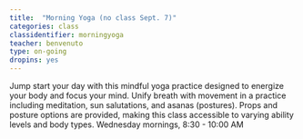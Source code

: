 ```yaml
---
title:  "Morning Yoga (no class Sept. 7)"
categories: class
classidentifier: morningyoga
teacher: benvenuto
type: on-going
dropins: yes
---
```

Jump start your day with this mindful yoga practice designed to energize your body and focus your mind.  Unify breath with movement in a practice including meditation, sun salutations, and asanas (postures).  Props and posture options are provided, making this class accessible to varying ability levels and body types.
Wednesday mornings, 8:30 - 10:00 AM
